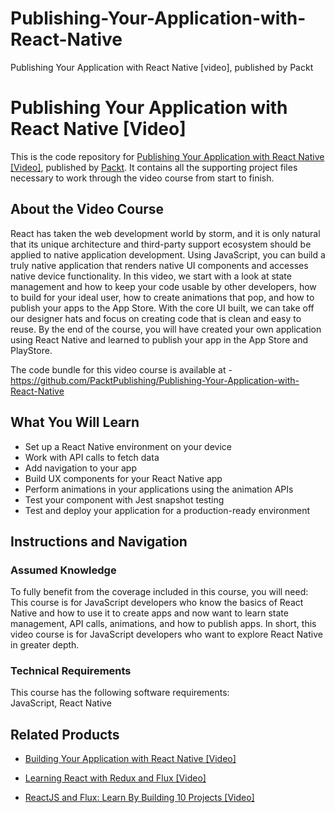 # Publishing-Your-Application-with-React-Native
Publishing Your Application with React Native [video], published by Packt
# Publishing Your Application with React Native [Video]
This is the code repository for [Publishing Your Application with React Native [Video]](https://www.packtpub.com/application-development/publishing-your-application-react-native-video?utm_source=github&utm_medium=repository&utm_campaign=9781788474498), published by [Packt](https://www.packtpub.com/?utm_source=github). It contains all the supporting project files necessary to work through the video course from start to finish.
## About the Video Course
React has taken the web development world by storm, and it is only natural that its unique architecture and third-party support ecosystem should be applied to native application development. Using JavaScript, you can build a truly native application that renders native UI components and accesses native device functionality.
In this video, we start with a look at state management and how to keep your code usable by other developers, how to build for your ideal user, how to create animations that pop, and how to publish your apps to the App Store. With the core UI built, we can take off our designer hats and focus on creating code that is clean and easy to reuse. 
By the end of the course, you will have created your own application using React Native and learned to publish your app in the App Store and PlayStore.

The code bundle for this video course is available at - https://github.com/PacktPublishing/Publishing-Your-Application-with-React-Native

<H2>What You Will Learn</H2>
<DIV class=book-info-will-learn-text>
<UL>
<LI>Set up a React Native environment on your device
<LI>Work with API calls to fetch data
<LI>Add navigation to your app
<LI>Build UX components for your React Native app
<LI>Perform animations in your applications using the animation APIs
<LI>Test your component with Jest snapshot testing
<LI>Test and deploy your application for a production-ready environment</LI></UL></DIV>

## Instructions and Navigation
### Assumed Knowledge
To fully benefit from the coverage included in this course, you will need:<br/>
This course is for JavaScript developers who know the basics of React Native and how to use it to create apps and now want to learn state management, API calls, animations, and how to publish apps. In short, this video course is for JavaScript developers who want to explore React Native in greater depth.
### Technical Requirements
This course has the following software requirements:<br/>
JavaScript, React Native

## Related Products
* [Building Your Application with React Native [Video]](https://www.packtpub.com/application-development/building-your-application-react-native-video?utm_source=github&utm_medium=repository&utm_campaign=9781788395922)

* [Learning React with Redux and Flux [Video]](https://www.packtpub.com/web-development/learning-react-redux-and-flux-video?utm_source=github&utm_medium=repository&utm_campaign=9781787285996)

* [ReactJS and Flux: Learn By Building 10 Projects [Video]](https://www.packtpub.com/web-development/reactjs-and-flux-learn-building-10-projects-video?utm_source=github&utm_medium=repository&utm_campaign=9781787121362)

